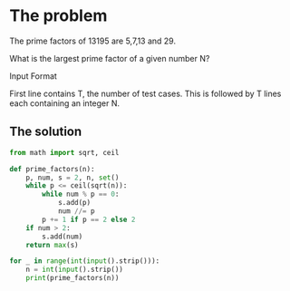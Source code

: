 # The problem

The prime factors of 13195 are 5,7,13 and 29.

What is the largest prime factor of a given number N?

Input Format

First line contains T, the number of test cases. This is followed by T lines each containing an integer N.

## The solution

```python
from math import sqrt, ceil

def prime_factors(n):
    p, num, s = 2, n, set()
    while p <= ceil(sqrt(n)):
        while num % p == 0:
            s.add(p)
            num //= p
        p += 1 if p == 2 else 2
    if num > 2:
        s.add(num)
    return max(s)

for _ in range(int(input().strip())):
    n = int(input().strip())
    print(prime_factors(n))
```
